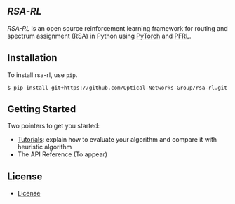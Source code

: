 

## *RSA-RL* 
_RSA-RL_ is an open source reinforcement learning framework for routing and spectrum assignment (RSA) in Python using [PyTorch](https://github.com/pytorch/pytorch) and [PFRL](https://github.com/pfnet/pfrl).  



## Installation
To install rsa-rl, use `pip`.
```
$ pip install git+https://github.com/Optical-Networks-Group/rsa-rl.git
```


## Getting Started
Two pointers to get you started: 
- [Tutorials](https://github.com/Optical-Networks-Group/rsa-rl-examples): explain how to evaluate your algorithm and compare it with heuristic algorithm
- The API Reference (To appear)


## License
- [License](https://github.com/Optical-Networks-Group/rsa-rl/blob/master/LICENSE.pdf)

